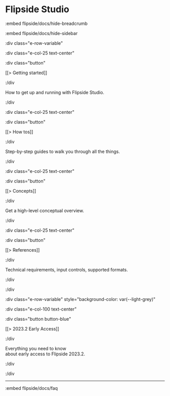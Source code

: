 # Flipside Studio

:embed flipside/docs/hide-breadcrumb

:embed flipside/docs/hide-sidebar

:div class="e-row-variable"

:div class="e-col-25 text-center"

:div class="button"

[[> Getting started]]

:/div

How to get up and running with Flipside Studio.

:/div

:div class="e-col-25 text-center"

:div class="button"

[[> How tos]]

:/div

Step-by-step guides to walk you through all the things.

:/div

:div class="e-col-25 text-center"

:div class="button"

[[> Concepts]]

:/div

Get a high-level conceptual overview.

:/div

:div class="e-col-25 text-center"

:div class="button"

[[> References]]

:/div

Technical requirements, input controls, supported formats.

:/div

:/div

:div class="e-row-variable" style="background-color: var(--light-grey)"

:div class="e-col-100 text-center"

:div class="button button-blue"

[[> 2023.2 Early Access]]

:/div

Everything you need to know<br />about early access to Flipside 2023.2.

:/div

:/div

---

:embed flipside/docs/faq
